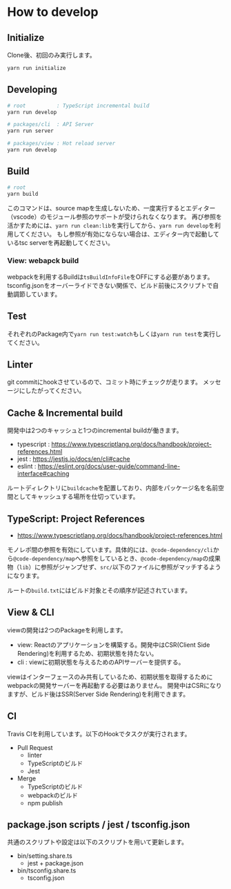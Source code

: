 # How to develop

## Initialize

Clone後、初回のみ実行します。

```sh
yarn run initialize
```

## Developing

```sh
# root          : TypeScript incremental build
yarn run develop

# packages/cli  : API Server
yarn run server

# packages/view : Hot reload server
yarn run develop
```

## Build

```sh
# root
yarn build
```

このコマンドは、source mapを生成しないため、一度実行するとエディター（vscode）のモジュール参照のサポートが受けられなくなります。
再び参照を活かすためには、`yarn run clean:lib`を実行してから、`yarn run develop`を利用してください。
もし参照が有効にならない場合は、エディター内で起動しているtsc serverを再起動してください。

### View: webapck build

webpackを利用するBuildは`tsBuildInfoFile`をOFFにする必要があります。
tsconfig.jsonをオーバーライドできない関係で、ビルド前後にスクリプトで自動調節しています。

## Test

それぞれのPackage内で`yarn run test:watch`もしくは`yarn run test`を実行してください。

## Linter

git commitにhookさせているので、コミット時にチェックが走ります。
メッセージにしたがってください。

## Cache & Incremental build

開発中は2つのキャッシュと1つのincremental buildが働きます。

* typescript : https://www.typescriptlang.org/docs/handbook/project-references.html
* jest       : https://jestjs.io/docs/en/cli#cache
* eslint     : https://eslint.org/docs/user-guide/command-line-interface#caching

ルートディレクトリに`buildcache`を配置しており、内部をパッケージ名を名前空間としてキャッシュする場所を仕切っています。

## TypeScript: Project References

* https://www.typescriptlang.org/docs/handbook/project-references.html

モノレポ間の参照を有効にしています。具体的には、`@code-dependency/cli`から`@code-dependency/map`へ参照をしているとき、`@code-dependency/map`の成果物（`lib`）に参照がジャンプせず、`src/`以下のファイルに参照がマッチするようになります。

ルートの`build.txt`にはビルド対象とその順序が記述されています。

## View & CLI

viewの開発は2つのPackageを利用します。

* view: Reactのアプリケーションを構築する。開発中はCSR(Client Side Rendering)を利用するため、初期状態を持たない。
* cli : viewに初期状態を与えるためのAPIサーバーを提供する。

viewはインターフェースのみ共有しているため、初期状態を取得するためにwebpackの開発サーバーを再起動する必要はありません。
開発中はCSRになりますが、ビルド後はSSR(Server Side Rendering)を利用できます。

## CI

Travis CIを利用しています。以下のHookでタスクが実行されます。

* Pull Request
    * linter
    * TypeScriptのビルド
    * Jest
* Merge
    * TypeScriptのビルド
    * webpackのビルド
    * npm publish

## package.json scripts / jest / tsconfig.json

共通のスクリプトや設定は以下のスクリプトを用いて更新します。

* bin/setting.share.ts
  * jest + package.json
* bin/tsconfig.share.ts
  * tsconfig.json
